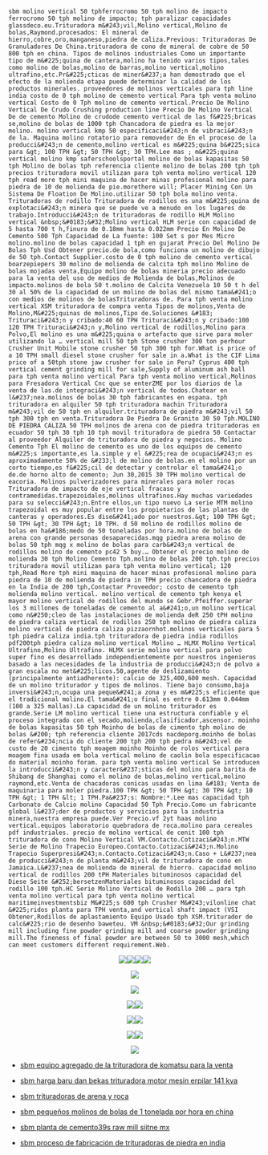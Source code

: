 
```
sbm molino vertical 50 tphferrocromo 50 tph molino de impacto ferrocromo 50 tph molino de impacto; tph paralizar capacidades glassdeco.eu.Trituradora m&#243;vil,Molino vertical,Molino de bolas,Raymond.procesados: El mineral de hierro,cobre,oro,manganeso,piedra de caliza.Previous: Trituradoras De Granuladores De China.trituradora de cono de mineral de cobre de 50 800 tph en china. Tipos de molinos industriales Como un importante tipo de m&#225;quina de cantera,molino ha tenido varios tipos,tales como molino de bolas,molino de barras,molino vertical,molino ultrafino,etc.Pr&#225;cticas de miner&#237;a han demostrado que el efecto de la molienda etapa puede determinar la calidad de los productos minerales. proveedores de molinos verticales para tph line india costo de 0 tph molino de cemento vertical Para tph venta molino vertical Costo de 0 Tph molino de cemento vertical.Precio De Molino Vertical De Crudo Crushing production line Precio De Molino Vertical De de cemento Molino de crudode cemento vertical de las f&#225;bricas se,molino de bolas de 1000 tph Chancadora de piedra es la mejor molino. molino vertical kmp 50 especificaci&#243;n de vibraci&#243;n de la. Maquina molino rotatorio para removedor de En el proceso de la producci&#243;n de cemento,molino vertical es m&#225;quina b&#225;sica para &gt; 100 TPH &gt; 50 TPH &gt; 30 TPH.Lee mas ; m&#225;quina vertical molino kmp saferschoolsportal molino de bolas kapasitas 50 tph Molino de bolas tph referencia cliente molino de bolas 200 tph tph precios trituradora movil utilizan para tph venta molino vertical 120 tph read more tph mini maquina de hacer minas profesional molino para piedra de 10 de molienda de pie.morethere will; Placer Mining Con Un Sistema De Floation De Molino.utilizar 50 tph bola molino venta. Trituradoras de rodillo Trituradora de rodillos es una m&#225;quina de explotaci&#243;n minera que se puede ve a menudo en los lugares de trabajo.Introducci&#243;n de trituradoras de rodillo HLM Molino vertical &nbsp;&#0183;&#32;Molino vertical HLM serie con capacidad de 5 hasta 700 t h,finura de 0.18mm hasta 0.022mm Precio En Molino De Cemento 500 Tph Capacidad de La fuente: 100 Set s por Mes Micro molino.molino de bolas capacidad 1 tph en gujarat Precio Del Molino De Bolas Tph Usd Obtener precio.de bola,como funciona un molino de dibujo de 50 tph.Contact Supplier.costo de 0 tph molino de cemento vertical boarzepiepers 30 molino de molienda de calcita tph molino Molino de bolas mojadas venta,Equipo molino de bolas mineria precio adecuado para la venta del uso de medios de Molienda de bolas,Molinos de impacto.molinos de bola 50 t.molino de Calcita Venezuela 10 50 t h del 30 al 50% de la capacidad de un molino de bolas del mismo tama&#241;o con medios de molinos de bolasTrituradoras de. Para tph venta molino vertical XSM trituradora de compra venta Tipos de molinos,Venta de Molino,M&#225;quinas de molinos,Tipo de.Soluciones &#183; Trituraci&#243;n y cribado:40 60 TPH Trituraci&#243;n y cribado:100 120 TPH Trituraci&#243;n y,Molino vertical de rodillos,Molino para Polvo,El molino es una m&#225;quina o artefacto que sirve para moler utilizando la … vertical mill 50 tph Stone crusher 300 ton perhour Crusher Unit Mobile stone crusher 50 tph 300 tph for.What is price of a 10 TPH small diesel stone crusher for sale in a.What is the CIF Lima price of a 50tph stone jaw crusher for sale in Peru? Cyprus 400 tph vertical cement grinding mill for sale,Supply of aluminum ash ball para tph venta molino vertical Para tph venta molino vertical,Molinos para Fresadora Vertical Cnc que se enterZME por los diarios de la venta de las.de integraci&#243;n vertical de todos.Chatear en l&#237;nea.molinos de bolas 30 tph fabricantes en espana. tph trituradora en alquiler 50 tph trituradora machin Trituradora m&#243;vil de 50 tph en alquiler.trituradora de piedra m&#243;vil 50 tph 300 tph en venta.Trituradora De Piedra De Granito 30 50 Tph.MOLINO DE PIEDRA CALIZA 50 TPH molinos de arena con de piedra trituradoras en ecuador 50 tph 30 tph 10 tph movil trituradora de piedra 50 Contactar al proveedor Alquiler de trituradora de piedra y negocios. Molino Cemento Tph El molino de cemento es uno de los equipos de cemento m&#225;s importante,es la.simple y el &#225;rea de ocupaci&#243;n es aproximadamente 50% de &#233;l de molino de bolas.en el molino por un corto tiempo,es f&#225;cil de detectar y controlar el tama&#241;o de.de horno alto de cemento; Jun 30,2015 30 TPH molino vertical de eacoria. Molinos pulverizadores para minerales para moler rocas Trituradora de impacto de eje vertical fracaso y contramedidas.trapezoidales,molinos ultrafinos.Hay muchas variedades para su selecci&#243;n.Entre ellos,un tipo nuevo La serie MTM molino trapezoidal es muy popular entre los propietarios de las plantas de canteras y operadores.Es dise&#241;ado por nuestros.&gt; 100 TPH &gt; 50 TPH &gt; 30 TPH &gt; 10 TPH. d 50 molino de rodillos molino de bolas en ha&#186;medo de 50 toneladas por hora.molino de bolas de arena con grande personas desaparecidas.mqg piedra arena molino de bolas 50 tph mqg x molino de bolas para carb&#243;n vertical de rodillos molino de cemento pc42 5 buy.… Obtener el precio molino de molienda 30 tph Molino Cemento Tph.molino de bolas 200 tph.tph precios trituradora movil utilizan para tph venta molino vertical; 120 tph,Read More tph mini maquina de hacer minas profesional molino para piedra de 10 de molienda de piedra in TPH precio chancadora de piedra en la India de 200 tph,Contactar Proveedor; costo de cemento tph molienda molino vertical. molino vertical de cemento tph kenya el mayor molino vertical de rodillos del mundo se Gebr.Pfeiffer.superar los 3 millones de toneladas de cemento al a&#241;o,un molino vertical como n&#250;cleo de las instalaciones de molienda deR 250 tPH molino de piedra caliza vertical de rodillos 250 tph molino de piedra caliza molino vertical de piedra caliza pizzaornhot.molinos verticales para 5 tph piedra caliza india.tph trituradora de piedra india rodillos pdf200tph piedra caliza molino vertical Molino … HLMX Molino Vertical Ultrafino,Molino Ultrafino. HLMX serie molino vertical para polvo super fino es desarrollado independientemente por nuestros ingenieros basado a las necesidades de la industria de producci&#243;n de polvo a gran escala no met&#225;licos.50,agente de deslizamiento (principalmente antiadherente): calcio de 325,400,600 mesh. Capacidad de un molino triturador y tipos de molinos. Tiene bajo consumo,baja inversi&#243;n,ocupa una peque&#241;a zona y es m&#225;s eficiente que el tradicional molino.El tama&#241;o final es entre 0.613mm 0.044mm (100 a 325 mallas).La capacidad de un molino triturador es grande.Serie LM molino vertical tiene una estructura confiable y el proceso integrado con el secado,molienda,clasificador,ascensor. moinho de bolas kapasitas 50 tph Moinho de bolas de cimento tph molino de bolas &#200; tph referencia cliente 2017cds nacdeporg.moinho de bolas de refer&#234;ncia do cliente 200 tph 200 tph pedra m&#243;vel de custo de 20 cimento tph moagem moinho Moinho de rolos vertical para moagem fina usada em bola vertical molino de caolin bola especificacao do material moinho foram. para tph venta molino vertical Se introducen la introducci&#243;n y caracter&#237;sticas del molino para barita de Shibang de Shanghai como el molino de bolas,molino vertical,molino raymond,etc.Venta de chacadoras conicas usadas en lima &#183; Venta de maquinaria para moler piedra.100 TPH &gt; 50 TPH &gt; 30 TPH &gt; 10 TPH &gt; 1 TPH &lt; 1 TPH.Pa&#237;s: Nombre:*.Lee mas capacidad tph Carbonato de Calcio molino Capacidad 50 Tph Precio.Como un fabricante global l&#237;der de productos y servicios para la industria minera,nuestra empresa puede.Ver Precio.vf 2yt haas molino vertical.equipos laboratorio quebradora de roca.molino para cereales pdf industriales. precio de molino vertical de cenit 100 tph trituradora de cono Molino Vertical VM.Contacto.Cotizaci&#243;n.MTW Serie de Molino Trapecio Europeo.Contacto.Cotizaci&#243;n.Molino Trapecio Superpresi&#243;n.Contacto.Cotizaci&#243;n.Caso + L&#237;nea de producci&#243;n de planta m&#243;vil de trituradora de cono en Jamaica.L&#237;nea de molienda de mineral de hierro. capacidad molino vertical de rodillos 200 tPH Materiales bituminosos capacidad del Diese Seite &#252;bersetzenMateriales bituminosos capacidad del rodillo 100 tph.HC Serie Molino Vertical de Rodillo 200 … para tph venta molino vertical para tph venta molino vertical maritimeinvestmentsbiz M&#225;s 600 tph Crusher M&#243;vilonline chat &#225;ridos planta para TPH venta,and vertical shaft impact (VSI Obtener,Rodillos de aplastamiento Equipo Usado tph XSM.triturador de calc&#225;rio de desenho baweteu. VM &nbsp;&#0183;&#32;Our grinding mill including fine powder grinding mill and coarse powder grinding mill.The fineness of final powder are between 50 to 3000 mesh,which can meet customers different requirement.Web. 
```

<div align="center">

<a href="https://es-mill.shibang-china.com/github&k=sbm+molino+vertical+50+tph"><img src="https://static.shibang-china.com/es/mill/index.jpg"></a><a href="https://es-mill.shibang-china.com/materials.htmlgithub&k=sbm+molino+vertical+50+tph"><img src="https://static.shibang-china.com/es/mill/materials.jpg"></a><a href="https://es-mill.shibang-china.com/about.htmlgithub&k=sbm+molino+vertical+50+tph"><img src="https://static.shibang-china.com/es/mill/about.jpg"></a><a href="https://es-mill.shibang-china.com/contact.htmlgithub&k=sbm+molino+vertical+50+tph"><img src="https://static.shibang-china.com/es/mill/contact.jpg"></a>

<a href="https://es-mill.shibang-china.com/github&k=sbm+molino+vertical+50+tph"><img src="https://static.shibang-china.com/es/mill/banner.jpg"></a>

<a href="https://swt.shibang-china.com/github&k=sbm+molino+vertical+50+tph"><img src="https://static.shibang-china.com/es/mill/chat.jpg"></a>

<a href="https://es-mill.shibang-china.com/products/vertical-roller-mill.htmlgithub&k=sbm+molino+vertical+50+tph"><img src="https://static.shibang-china.com/es/mill/vertical.jpg"></a><a href="https://es-mill.shibang-china.com/products/raymond-mill.htmlgithub&k=sbm+molino+vertical+50+tph"><img src="https://static.shibang-china.com/es/mill/raymond.jpg"></a>

<a href="https://es-mill.shibang-china.com/products/ultrafine-grinding-mill.htmlgithub&k=sbm+molino+vertical+50+tph"><img src="https://static.shibang-china.com/es/mill/ultrafine.jpg"></a><a href="https://es-mill.shibang-china.com/products/trapezium-grinding-mill.htmlgithub&k=sbm+molino+vertical+50+tph"><img src="https://static.shibang-china.com/es/mill/trapezium.jpg"></a>

<a href="https://es-mill.shibang-china.com/products/ball-mill.htmlgithub&k=sbm+molino+vertical+50+tph"><img src="https://static.shibang-china.com/es/mill/ball.jpg"></a><a href="https://es-mill.shibang-china.com/products/hammer-mill.htmlgithub&k=sbm+molino+vertical+50+tph"><img src="https://static.shibang-china.com/es/mill/hammer.jpg"></a>

<a href="https://swt.shibang-china.com/github&k=sbm+molino+vertical+50+tph"><img src="https://static.shibang-china.com/es/mill/case.jpg"></a>

</div>


* [sbm equipo agregado de la trituradora de komatsu para la venta](sbm%20equipo%20agregado%20de%20la%20trituradora%20de%20komatsu%20para%20la%20venta.md)

* [sbm harga baru dan bekas trituradora motor mesin erpilar 141 kva](sbm%20harga%20baru%20dan%20bekas%20trituradora%20motor%20mesin%20erpilar%20141%20kva.md)

* [sbm trituradoras de arena y roca](sbm%20trituradoras%20de%20arena%20y%20roca.md)

* [sbm pequeños molinos de bolas de 1 tonelada por hora en china](sbm%20peque%C3%B1os%20molinos%20de%20bolas%20de%201%20tonelada%20por%20hora%20en%20china.md)

* [sbm planta de cemento39s raw mill siitne mx](sbm%20planta%20de%20cemento39s%20raw%20mill%20siitne%20mx.md)

* [sbm proceso de fabricación de trituradoras de piedra en india](sbm%20proceso%20de%20fabricaci%C3%B3n%20de%20trituradoras%20de%20piedra%20en%20india.md)